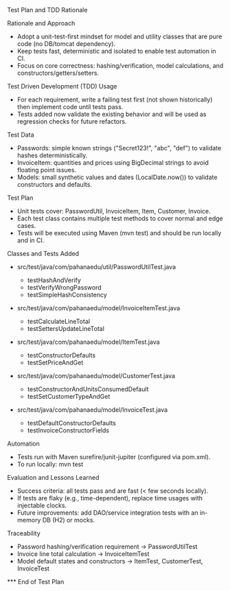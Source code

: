 Test Plan and TDD Rationale

Rationale and Approach

- Adopt a unit-test-first mindset for model and utility classes that are pure code (no DB/tomcat dependency).
- Keep tests fast, deterministic and isolated to enable test automation in CI.
- Focus on core correctness: hashing/verification, model calculations, and constructors/getters/setters.

Test Driven Development (TDD) Usage

- For each requirement, write a failing test first (not shown historically) then implement code until tests pass.
- Tests added now validate the existing behavior and will be used as regression checks for future refactors.

Test Data

- Passwords: simple known strings ("Secret123!", "abc", "def") to validate hashes deterministically.
- InvoiceItem: quantities and prices using BigDecimal strings to avoid floating point issues.
- Models: small synthetic values and dates (LocalDate.now()) to validate constructors and defaults.

Test Plan

- Unit tests cover: PasswordUtil, InvoiceItem, Item, Customer, Invoice.
- Each test class contains multiple test methods to cover normal and edge cases.
- Tests will be executed using Maven (mvn test) and should be run locally and in CI.

Classes and Tests Added

- src/test/java/com/pahanaedu/util/PasswordUtilTest.java

  - testHashAndVerify
  - testVerifyWrongPassword
  - testSimpleHashConsistency

- src/test/java/com/pahanaedu/model/InvoiceItemTest.java

  - testCalculateLineTotal
  - testSettersUpdateLineTotal

- src/test/java/com/pahanaedu/model/ItemTest.java

  - testConstructorDefaults
  - testSetPriceAndGet

- src/test/java/com/pahanaedu/model/CustomerTest.java

  - testConstructorAndUnitsConsumedDefault
  - testSetCustomerTypeAndGet

- src/test/java/com/pahanaedu/model/InvoiceTest.java
  - testDefaultConstructorDefaults
  - testInvoiceConstructorFields

Automation

- Tests run with Maven surefire/junit-jupiter (configured via pom.xml).
- To run locally: mvn test

Evaluation and Lessons Learned

- Success criteria: all tests pass and are fast (< few seconds locally).
- If tests are flaky (e.g., time-dependent), replace time usages with injectable clocks.
- Future improvements: add DAO/service integration tests with an in-memory DB (H2) or mocks.

Traceability

- Password hashing/verification requirement -> PasswordUtilTest
- Invoice line total calculation -> InvoiceItemTest
- Model default states and constructors -> ItemTest, CustomerTest, InvoiceTest

\*\*\* End of Test Plan
